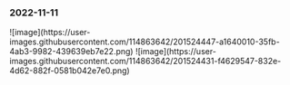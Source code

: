 <h3>2022-11-11</h3>
![image](https://user-images.githubusercontent.com/114863642/201524447-a1640010-35fb-4ab3-9982-439639eb7e22.png)
![image](https://user-images.githubusercontent.com/114863642/201524431-f4629547-832e-4d62-882f-0581b042e7e0.png)
